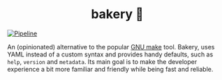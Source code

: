 
<h1 align="center">bakery 🧁</h1>

[![Pipeline](https://github.com/kampanosg/bakery/actions/workflows/go.yml/badge.svg)](https://github.com/kampanosg/bakery/actions/workflows/go.yml)

An (opinionated) alternative to the popular [GNU make](https://www.gnu.org/software/make/manual/make.html) tool. Bakery, uses YAML instead of a custom syntax and provides handy defaults, such as `help`, `version` and `metadata`. Its main goal is to make the developer experience a bit more familiar and friendly while being fast and reliable.
